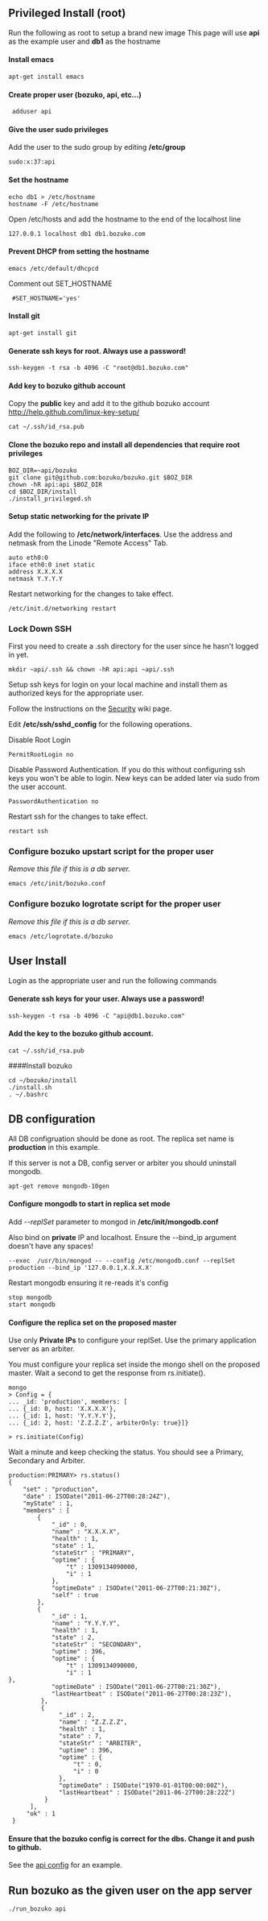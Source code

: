 ## Privileged Install (root)
Run the following as root to setup a brand new image
This page will use **api** as the example user and **db1** as the hostname


#### Install emacs
    apt-get install emacs

#### Create proper user (bozuko, api, etc...)
     adduser api 

#### Give the user sudo privileges

Add the user to the sudo group by editing **/etc/group**

    sudo:x:37:api

#### Set the hostname
    echo db1 > /etc/hostname
    hostname -F /etc/hostname

Open /etc/hosts and add the hostname to the end of the localhost line

    127.0.0.1 localhost db1 db1.bozuko.com

#### Prevent DHCP from setting the hostname
    emacs /etc/default/dhcpcd 

Comment out SET_HOSTNAME

     #SET_HOSTNAME='yes'

#### Install git
    apt-get install git

#### Generate ssh keys for root. **Always use a password!**
    ssh-keygen -t rsa -b 4096 -C "root@db1.bozuko.com"

#### Add key to bozuko github account
Copy the **public** key and add it to the github bozuko account 
http://help.github.com/linux-key-setup/

    cat ~/.ssh/id_rsa.pub

#### Clone the bozuko repo and install all dependencies that require root privileges
    BOZ_DIR=~api/bozuko
    git clone git@github.com:bozuko/bozuko.git $BOZ_DIR
    chown -hR api:api $BOZ_DIR
    cd $BOZ_DIR/install
    ./install_privileged.sh

#### Setup static networking for the private IP 

Add the following to **/etc/network/interfaces**. Use the address and netmask from the Linode "Remote Access" Tab.

    auto eth0:0
    iface eth0:0 inet static
    address X.X.X.X
    netmask Y.Y.Y.Y

Restart networking for the changes to take effect.

    /etc/init.d/networking restart

### Lock Down SSH

First you need to create a .ssh directory for the user since he hasn't logged in yet.

    mkdir ~api/.ssh && chown -hR api:api ~api/.ssh

Setup ssh keys for login on your local machine and install them as authorized keys for the appropriate user.

Follow the instructions on the [Security](https://github.com/bozuko/bozuko/wiki/Security) wiki page.

Edit **/etc/ssh/sshd_config** for the following operations.

Disable Root Login
    
    PermitRootLogin no

Disable Password Authentication. If you do this without configuring ssh keys you won't be able to login. 
New keys can be added later via sudo from the user account.

    PasswordAuthentication no

Restart ssh for the changes to take effect.

    restart ssh

### Configure bozuko upstart script for the proper user
*Remove this file if this is a db server.*

    emacs /etc/init/bozuko.conf

### Configure bozuko logrotate script for the proper user
*Remove this file if this is a db server.*

    emacs /etc/logrotate.d/bozuko

## User Install

Login as the appropriate user and run the following commands


#### Generate ssh keys for your user. **Always use a password!**
    
    ssh-keygen -t rsa -b 4096 -C "api@db1.bozuko.com"

#### Add the key to the bozuko github account.
    
    cat ~/.ssh/id_rsa.pub

####Install bozuko

    cd ~/bozuko/install
    ./install.sh
    . ~/.bashrc


## DB configuration

All DB configruation should be done as root. The replica set name is **production** in this example.

If this server is not a DB, config server or arbiter you should uninstall mongodb. 

    apt-get remove mongodb-10gen


#### Configure mongodb to start in replica set mode

Add *--replSet* parameter to mongod in **/etc/init/mongodb.conf** 

Also bind on **private** IP and localhost. Ensure the --bind_ip argument doesn't have any spaces!

    --exec  /usr/bin/mongod -- --config /etc/mongodb.conf --replSet production --bind_ip '127.0.0.1,X.X.X.X'

Restart mongodb ensuring it re-reads it's config

    stop mongodb
    start mongodb

#### Configure the replica set on the proposed master

Use only **Private IPs** to configure your replSet. Use the primary application server as an arbiter.

You must configure your replica set inside the mongo shell on the proposed master. Wait a second to get the response from rs.initiate().

    mongo
    > Config = {
    ... _id: 'production', members: [
    ... {_id: 0, host: 'X.X.X.X'},
    ... {_id: 1, host: 'Y.Y.Y.Y'},
    ... {_id: 2, host: 'Z.Z.Z.Z', arbiterOnly: true}]}

    > rs.initiate(Config)
 
 Wait a minute and keep checking the status. You should see a Primary, Secondary and Arbiter.

    production:PRIMARY> rs.status()
    {
        "set" : "production",
        "date" : ISODate("2011-06-27T00:28:24Z"),
        "myState" : 1,
        "members" : [
            {
                "_id" : 0,
                "name" : "X.X.X.X",
                "health" : 1,
                "state" : 1,
                "stateStr" : "PRIMARY",
                "optime" : {
                    "t" : 1309134090000,
                    "i" : 1
                },
                "optimeDate" : ISODate("2011-06-27T00:21:30Z"),
                "self" : true
            },
            {
                "_id" : 1,
                "name" : "Y.Y.Y.Y",
                "health" : 1,
                "state" : 2,
                "stateStr" : "SECONDARY",
                "uptime" : 396,
                "optime" : {
                    "t" : 1309134090000,
                    "i" : 1                                                                                      },
                "optimeDate" : ISODate("2011-06-27T00:21:30Z"),
                "lastHeartbeat" : ISODate("2011-06-27T00:28:23Z"),
             },
             {
                  "_id" : 2,
                  "name" : "Z.Z.Z.Z",
                  "health" : 1,
                  "state" : 7,
                  "stateStr" : "ARBITER",
                  "uptime" : 396,
                  "optime" : {
                      "t" : 0,
                      "i" : 0
                  },
                  "optimeDate" : ISODate("1970-01-01T00:00:00Z"),
                  "lastHeartbeat" : ISODate("2011-06-27T00:28:22Z")
              }
          ], 
         "ok" : 1
     }

#### Ensure that the bozuko config is correct for the dbs. Change it and push to github.

See the [api config](https://github.com/bozuko/bozuko/blob/master/config/api.js) for an example.

## Run bozuko as the given user on the app server

    ./run_bozuko api
